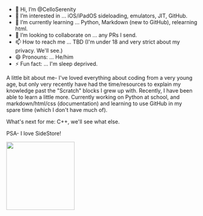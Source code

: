 - 👋 Hi, I’m @CelloSerenity
- 👀 I’m interested in ... iOS/iPadOS sideloading, emulators, JIT, GitHub.
- 🌱 I’m currently learning ... Python, Markdown (new to GitHub), relearning html.
- 💞️ I’m looking to collaborate on ... any PRs I send.
- 📫 How to reach me ... TBD (I'm under 18 and very strict about my privacy. We'll see.)
- 😄 Pronouns: ... He/him
- ⚡ Fun fact: ... I'm sleep deprived.

A little bit about me- I've loved everything about coding from a very young age, but only very recently have had the time/resources to explain my knowledge past the "Scratch" blocks I grew up with. Recently, I have been able to learn a little more. Currently working on Python at school, and markdown/html/css (documentation) and learning to use GitHub in my spare time (which I don't have much of).

What's next for me: C++, we'll see what else.

PSA- I love SideStore!

<img height="180em" src="https://github-readme-stats.vercel.app/api?username=CelloSerenity&show_icons=true&hide_border=true&&count_private=true&include_all_commits=true" />
